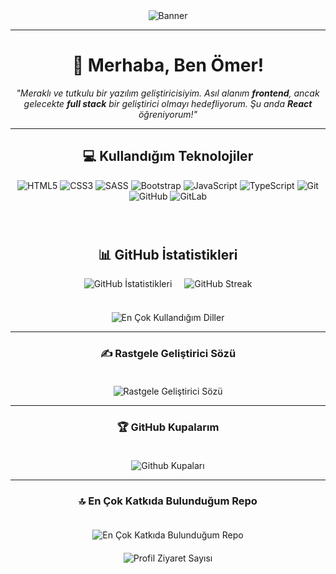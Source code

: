 <div align="center">
    <img src="https://res.cloudinary.com/dwyvwkzap/image/upload/v1731360299/Black_Yellow_Modern_Programmer_LinkedIn_Banner_2_sf5b0o.png" alt="Banner">

<hr>
<h1>👋 Merhaba, Ben Ömer!</h1>
<p><i>"Meraklı ve tutkulu bir yazılım geliştiricisiyim. Asıl alanım <strong>frontend</strong>, ancak gelecekte <strong>full stack</strong> bir geliştirici olmayı hedefliyorum. Şu anda <strong>React</strong> öğreniyorum!"</i></p>

<hr>

<h2>💻 Kullandığım Teknolojiler</h2>
<p>
    <img src="https://img.shields.io/badge/html5-%23E34F26.svg?style=for-the-badge&logo=html5&logoColor=white" alt="HTML5">
    <img src="https://img.shields.io/badge/css3-%231572B6.svg?style=for-the-badge&logo=css3&logoColor=white" alt="CSS3">
    <img src="https://img.shields.io/badge/SASS-hotpink.svg?style=for-the-badge&logo=SASS&logoColor=white" alt="SASS">
    <img src="https://img.shields.io/badge/bootstrap-%238511FA.svg?style=for-the-badge&logo=bootstrap&logoColor=white" alt="Bootstrap">
    <img src="https://img.shields.io/badge/javascript-%23323330.svg?style=for-the-badge&logo=javascript&logoColor=%23F7DF1E" alt="JavaScript">
    <img src="https://img.shields.io/badge/typescript-%23007ACC.svg?style=for-the-badge&logo=typescript&logoColor=white" alt="TypeScript">
    <img src="https://img.shields.io/badge/git-%23F05033.svg?style=for-the-badge&logo=git&logoColor=white" alt="Git">
    <img src="https://img.shields.io/badge/github-%23121011.svg?style=for-the-badge&logo=github&logoColor=white" alt="GitHub">
    <img src="https://img.shields.io/badge/gitlab-%23181717.svg?style=for-the-badge&logo=gitlab&logoColor=white" alt="GitLab">
</p>

<br>
<div style="margin-top: 40px;">
    <h2>📊 GitHub İstatistikleri</h2>
    <div style="display: flex; justify-content: center; gap: 20px;">
        <img src="https://github-readme-stats.vercel.app/api?username=omercikan&theme=blue-green&hide_border=false&include_all_commits=false&count_private=false" alt="GitHub İstatistikleri" style="max-width: 45%;">
        <img src="https://github-readme-streak-stats.herokuapp.com/?user=omercikan&theme=blue-green&hide_border=false" alt="GitHub Streak" style="max-width: 45%;">
    </div>
    <br>
    <div>
        <img src="https://github-readme-stats.vercel.app/api/top-langs/?username=omercikan&theme=blue-green&hide_border=false&include_all_commits=false&count_private=false&layout=compact" alt="En Çok Kullandığım Diller" style="max-width: 80%; margin-top: 20px;">
    </div>
</div>

<hr/>

<h3>✍️ Rastgele Geliştirici Sözü</h3>
<img src="https://quotes-github-readme.vercel.app/api?type=horizontal&theme=dark" alt="Rastgele Geliştirici Sözü" style="max-width: 100%; margin-top: 20px;">

<hr/>

<h3>🏆 GitHub Kupalarım</h3>
<img src="https://github-profile-trophy.vercel.app/?username=omercikan&theme=tokyonight&no-frame=true&no-bg=true&margin-w=4" alt="Github Kupaları" style="max-width: 100%; margin-top: 20px;">

<hr/>

<h3>🔝 En Çok Katkıda Bulunduğum Repo</h3>
<img src="https://github-contributor-stats.vercel.app/api?username=omercikan&limit=5&theme=blue-green&combine_all_yearly_contributions=true" alt="En Çok Katkıda Bulunduğum Repo" style="max-width: 100%; margin-top: 20px;">

<br>
<img src="https://visitcount.itsvg.in/api?id=omercikan&icon=0&color=6" alt="Profil Ziyaret Sayısı" style="margin-top: 20px;">
</div>
